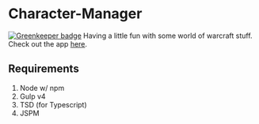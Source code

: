 # Character-Manager

[![Greenkeeper badge](https://badges.greenkeeper.io/patrickmichalina/CharacterManager-Client.svg)](https://greenkeeper.io/)
Having a little fun with some world of warcraft stuff. Check out the app [here](https://character-manager.herokuapp.com/).

## Requirements
1. Node w/ npm
2. Gulp v4
3. TSD (for Typescript)
4. JSPM